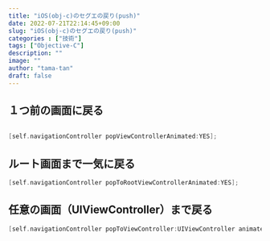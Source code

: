 ```yaml
---
title: "iOS(obj-c)のセグエの戻り(push)"
date: 2022-07-21T22:14:45+09:00
slug: "iOS(obj-c)のセグエの戻り(push)"
categories : ["技術"]
tags: ["Objective-C"]
description: ""
image: ""
author: "tama-tan"
draft: false
---
```


## １つ前の画面に戻る
```c

[self.navigationController popViewControllerAnimated:YES];
```


## ルート画面まで一気に戻る
```c
[self.navigationController popToRootViewControllerAnimated:YES];
```


## 任意の画面（UIViewController）まで戻る
```c
[self.navigationController popToViewController:UIViewController animated:YES];
```
